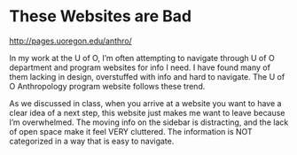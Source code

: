 
# These Websites are Bad
http://pages.uoregon.edu/anthro/

In my work at the U of O, I’m often attempting to navigate through U of O department and program websites for info I need. I have found many of them lacking in design, overstuffed with info and hard to navigate. The U of O Anthropology program website follows these trend. 

As we discussed in class, when you arrive at a website you want to have a clear idea of a next step, this website just makes me want to leave because I’m overwhelmed. The moving info on the sidebar is distracting, and the lack of open space make it feel VERY cluttered. The information is NOT categorized in a way that is easy to navigate. 

